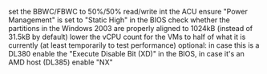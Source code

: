 set the BBWC/FBWC to 50%/50% read/write int the ACU
ensure "Power Management" is set to "Static High" in the BIOS
check whether the partitions in the Windows 2003 are properly aligned to 1024kB (instead of 31.5kB by default)
lower the vCPU count for the VMs to half of what it is currently (at least temporarily to test performance)
optional: in case this is a DL380 enable the "Execute Disable Bit (XD)" in the BIOS, in case it's an AMD host (DL385) enable "NX"
